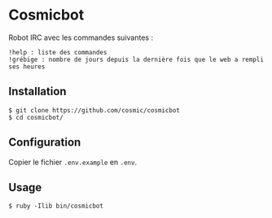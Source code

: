 # Cosmicbot

Robot IRC avec les commandes suivantes :

    !help : liste des commandes
    !grébige : nombre de jours depuis la dernière fois que le web a rempli ses heures

## Installation

    $ git clone https://github.com/cosmic/cosmicbot
    $ cd cosmicbot/

## Configuration

Copier le fichier `.env.example` en `.env`.

## Usage

    $ ruby -Ilib bin/cosmicbot
